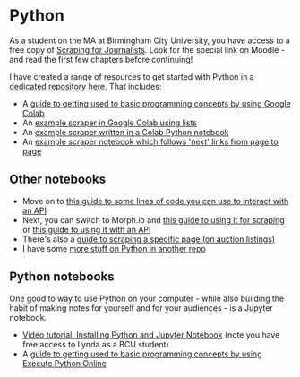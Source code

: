 # Python

As a student on the MA at Birmingham City University, you have access to a free copy of [Scraping for Journalists](https://leanpub.com/scrapingforjournalists). Look for the special link on Moodle - and read the first few chapters before continuing!

I have created a range of resources to get started with Python in a [dedicated repository here](https://github.com/paulbradshaw/pythonintro/). That includes:

* A [guide to getting used to basic programming concepts by using Google Colab](https://github.com/paulbradshaw/MED7369-Specialist-Investigative-Journalism/blob/master/python/pythonFirstStepsColab.ipynb)
* An [example scraper in Google Colab using lists](https://github.com/paulbradshaw/MED7369-Specialist-Investigative-Journalism/blob/master/python/anExampleScraperList.ipynb)
* An [example scraper written in a Colab Python notebook](https://github.com/paulbradshaw/MED7369-Specialist-Investigative-Journalism/blob/master/python/anExampleScraper1page.ipynb)
* An [example scraper notebook which follows 'next' links from page to page](https://github.com/paulbradshaw/MED7369-Specialist-Investigative-Journalism/blob/master/python/anExampleScraperNextPage.ipynb)

## Other notebooks

* Move on to [this guide to some lines of code you can use to interact with an API](https://github.com/paulbradshaw/python_demo/blob/master/executepythononline.md)
* Next, you can switch to Morph.io and [this guide to using it for scraping](https://github.com/paulbradshaw/MED7369-Specialist-Investigative-Journalism/blob/master/python/1introtopython.ipynb) or [this guide to using it with an API](https://github.com/paulbradshaw/python_demo/blob/master/morphio.md)
* There's also a [guide to scraping a specific page (on auction listings)](https://github.com/paulbradshaw/MED7369-Specialist-Investigative-Journalism/blob/master/python/scrapingauctions.md)
* I have some [more stuff on Python in another repo](https://github.com/paulbradshaw/python_demo)

## Python notebooks

One good to way to use Python on your computer - while also building the habit of making notes for yourself and for your audiences - is a Jupyter notebook.

* [Video tutorial: Installing Python and Jupyter Notebook](https://www.lynda.com/Software-Development-tutorials/Installing-Python-Jupyter-Notebook/576698/605448-4.html) (note you have free access to Lynda as a BCU student)
* A [guide to getting used to basic programming concepts by using Execute Python Online](https://github.com/paulbradshaw/pythonintro/blob/master/execute_python_online.ipynb)
